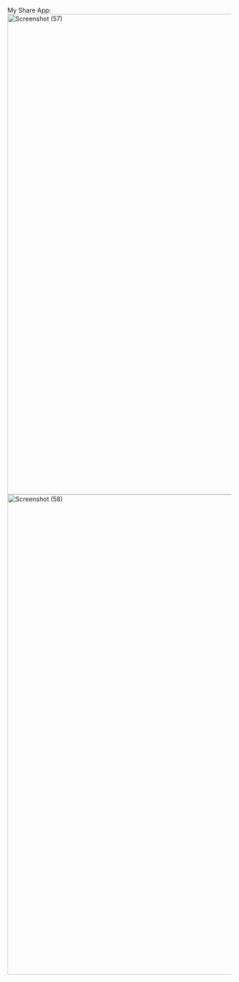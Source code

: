 My Share App: 
<img width="1920" height="1080" alt="Screenshot (57)" src="https://github.com/user-attachments/assets/ed3841bb-1eb6-41e7-b342-e9ab9750f812" />
<img width="1920" height="1080" alt="Screenshot (58)" src="https://github.com/user-attachments/assets/900e8bfa-5eac-430d-8139-ab5d37e6b7fc" />
